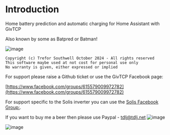 # Introduction

Home battery prediction and automatic charging for Home Assistant with GivTCP

Also known by some as Batpred or Batman!

![image](https://github.com/springfall2008/batpred/assets/48591903/e98a0720-d2cf-4b71-94ab-97fe09b3cee1)

```text
Copyright (c) Trefor Southwell October 2024 - All rights reserved
This software maybe used at not cost for personal use only
No warranty is given, either expressed or implied
```

For support please raise a Github ticket or use the GivTCP Facebook page:

[https://www.facebook.com/groups/615579009972782](https://www.facebook.com/groups/615579009972782)

For support specific to the Solis inverter you can use the [Solis Facebook Group:](https://www.facebook.com/groups/288045168816481).

If you want to buy me a beer then please use Paypal - [tdlj@tdlj.net](mailto:tdlj@tdlj.net)
![image](https://github.com/springfall2008/batpred/assets/48591903/b3a533ef-0862-4e0b-b272-30e254f58467)

![image](https://github.com/springfall2008/batpred/assets/48591903/ac4eb3ee-f00e-4014-9d1e-34e3358c37ed)
